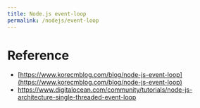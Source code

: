 ```yaml
---
title: Node.js event-loop
permalink: /nodejs/event-loop
---
```



# Reference
- [https://www.korecmblog.com/blog/node-js-event-loop](https://www.korecmblog.com/blog/node-js-event-loop) 
- https://www.digitalocean.com/community/tutorials/node-js-architecture-single-threaded-event-loop
